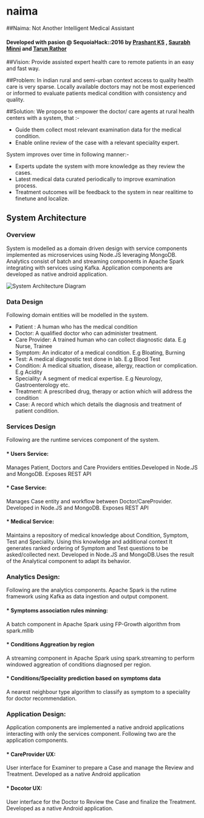 # naima
##Naima: Not Another Intelligent Medical Assistant   

#### Developed with pasion @ SequoiaHack::2016 by [Prashant KS](https://in.linkedin.com/in/ksprash) , [Saurabh Minni](https://in.linkedin.com/in/100rabh) and [Tarun Rathor](https://in.linkedin.com/in/tarun-rathor-173aa64)

##Vision: 
Provide assisted expert health care to remote patients in an easy and fast way.

##Problem: 
In indian rural and semi-urban context access to quality health care is very sparse. 
Locally available doctors may not be most experienced or informed to evaluate patients medical 
condition with consistency and quality.

##Solution: 
We propose to empower the doctor/ care agents at rural health centers with a system, that :-
* Guide them collect most relevant examination data for the medical condition.
* Enable online review of the case with a relevant speciality expert.

System improves over time in following manner:-
* Experts update the system with more knowledge as they review the cases.
* Latest medical data curated periodically to improve examination process.
* Treatment outcomes will be feedback to the system in near realitime to finetune and localize.

## System Architecture

### Overview
System is modelled as a domain driven design with service components implemented as microservices using Node.JS leveraging MongoDB. Analytics consist of batch and streaming components in Apache Spark integrating with services using Kafka. Application components are developed as native android application.

![System Architecture Diagram](https://github.com/tarunjr/naima/blob/master/docs/Naima_System_Architecture.jpg)

### Data Design
Following domain entities will be modelled in the system.
* Patient : A human who has the medical condition
* Doctor: A qualified doctor who can administer treatment.
* Care Provider: A trained human who can collect diagnostic data. E.g Nurse, Trainee
* Symptom: An indicator of a medical condition. E.g Bloating, Burning
* Test: A medical diagnostic test done in lab. E.g Blood Test
* Condition: A medical situation, disease, allergy, reaction or complication. E.g  Acidity
* Speciality: A segment of medical expertise. E.g  Neurology, Gastroenterology etc.
* Treatment: A prescribed drug, therapy or action which will address the condition
* Case: A record which which details the diagnosis and treatment of patient condition.

### Services Design
Following are the runtime services component of the system.

#### * Users Service: 
Manages Patient, Doctors and  Care Providers entities.Developed in Node.JS and MongoDB. Exposes REST API

#### * Case Service: 
Manages Case entity and workflow between Doctor/CareProvider. Developed in Node.JS and MongoDB. Exposes REST API
	
#### * Medical Service: 
Maintains a repository of medical knowledge about Condition, Symptom, Test and Speciality. Using this knowledge and additional context It generates ranked ordering of Symptom and Test questions to be asked/collected next. Developed in Node.JS and MongoDB.Uses the result of the Analytical component to adapt its behavior.
	
### Analytics Design:
Following are the analytics components. Apache Spark is the rutime framework using Kafka as data ingestion and output
component.

#### * Symptoms association rules minning:
A batch component in Apache Spark using FP-Growth algorithm from spark.mllib 
#### * Conditions Aggreation by region
A streaming component in Apache Spark using spark.streaming to perform windowed aggreation of conditions diagnosed per region.
#### * Conditions/Speciality prediction based on symptoms data
A nearest neighbour type algorithm to classify as symptom to a speciality for doctor recommendation.


### Application Design: 
Application components are implemented a native android applications interacting with only the services component.
Following two are the application components.

#### * CareProvider UX:  
User interface for Examiner to prepare a Case and manage the Review and Treatment. Developed as a native Android application

#### * Docotor UX: 
User interface for the Doctor to Review the Case and finalize the Treatment.
Developed as a native Android application.
